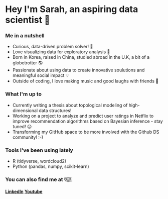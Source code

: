 <link href="profile.css" rel="stylesheet"></link>

# Hey I'm Sarah, an aspiring data scientist 🚀

### Me in a nutshell

- Curious, data-driven problem solver! 💫
- Love visualizing data for exploratory analysis 🔮
- Born in Korea, raised in China, studied abroad in the U.K, a bit of a globetrotter 🌎
- Passionate about using data to create innovative soulutions and meaningful social impact 💡
- Outside of coding, I love making music and good laughs with friends 👾

### What I'm up to

- Currently writing a thesis about topological modeling of high-dimensional data structures!
- Working on a project to analyze and predict user ratings in Netflix to improve recommendation algorithms based on Bayesian inference - stay tuned! 😉
- Transforming my GitHub space to be more involved with the Github DS community! :-)

### Tools I've been using lately
- R (tidyverse, wordcloud2)
- Python (pandas, numpy, scikit-learn)

### You can also find me at 👇🏼

#### [LinkedIn](https://www.linkedin.com/in/sarahheayoon/) [Youtube](https://www.youtube.com/watch?v=HOhMqAUpU2U&ab_channel=twntysvwn)
